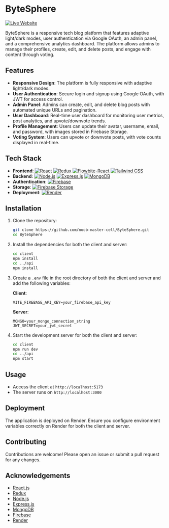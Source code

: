 # ByteSphere

[![Live Website](https://img.shields.io/badge/Live%20Website-Visit%20Now-blue)](https://bytesphere-7v70.onrender.com/)

ByteSphere is a responsive tech blog platform that features adaptive light/dark modes, user authentication via Google OAuth, an admin panel, and a comprehensive analytics dashboard. The platform allows admins to manage their profiles, create, edit, and delete posts, and engage with content through voting.

## Features

- **Responsive Design**: The platform is fully responsive with adaptive light/dark modes.
- **User Authentication**: Secure login and signup using Google OAuth, with JWT for access control.
- **Admin Panel**: Admins can create, edit, and delete blog posts with automated unique URLs and pagination.
- **User Dashboard**: Real-time user dashboard for monitoring user metrics, post analytics, and upvote/downvote trends.
- **Profile Management**: Users can update their avatar, username, email, and password, with images stored in Firebase Storage.
- **Voting System**: Users can upvote or downvote posts, with vote counts displayed in real-time.

## Tech Stack

- **Frontend**: [![React](https://img.shields.io/badge/-React-61DAFB?logo=react&logoColor=white)](https://reactjs.org/) [![Redux](https://img.shields.io/badge/-Redux-764ABC?logo=redux&logoColor=white)](https://redux.js.org/) [![Flowbite-React](https://img.shields.io/badge/-Flowbite--React-0d6efd?logo=flowbite&logoColor=white)](https://flowbite-react.com/) [![Tailwind CSS](https://img.shields.io/badge/-Tailwind_CSS-38B2AC?logo=tailwind-css&logoColor=white)](https://tailwindcss.com/)
- **Backend**: [![Node.js](https://img.shields.io/badge/-Node.js-339933?logo=node.js&logoColor=white)](https://nodejs.org/) [![Express.js](https://img.shields.io/badge/-Express.js-000000?logo=express&logoColor=white)](https://expressjs.com/) [![MongoDB](https://img.shields.io/badge/-MongoDB-47A248?logo=mongodb&logoColor=white)](https://www.mongodb.com/)
- **Authentication**: [![Firebase](https://img.shields.io/badge/-Firebase-FFCA28?logo=firebase&logoColor=white)](https://firebase.google.com/)
- **Storage**: [![Firebase Storage](https://img.shields.io/badge/-Firebase_Storage-FFCA28?logo=firebase&logoColor=white)](https://firebase.google.com/)
- **Deployment**: [![Render](https://img.shields.io/badge/-Render-0468d7?logo=render&logoColor=white)](https://render.com/)

## Installation

1. Clone the repository:
    ```sh
    git clone https://github.com/noob-master-cell/ByteSphere.git
    cd ByteSphere
    ```

2. Install the dependencies for both the client and server:
    ```sh
    cd client
    npm install
    cd ../api
    npm install
    ```

3. Create a `.env` file in the root directory of both the client and server and add the following variables:

    **Client**:
    ```env
    VITE_FIREBASE_API_KEY=your_firebase_api_key
    ```

    **Server**:
    ```env
    MONGO=your_mongo_connection_string
    JWT_SECRET=your_jwt_secret
    ```

4. Start the development server for both the client and server:
    ```sh
    cd client
    npm run dev
    cd ../api
    npm start
    ```

## Usage

- Access the client at `http://localhost:5173`
- The server runs on `http://localhost:3000`

## Deployment

The application is deployed on Render. Ensure you configure environment variables correctly on Render for both the client and server.

## Contributing

Contributions are welcome! Please open an issue or submit a pull request for any changes.

## Acknowledgements

- [React.js](https://reactjs.org/)
- [Redux](https://redux.js.org/)
- [Node.js](https://nodejs.org/)
- [Express.js](https://expressjs.com/)
- [MongoDB](https://www.mongodb.com/)
- [Firebase](https://firebase.google.com/)
- [Render](https://render.com/)
